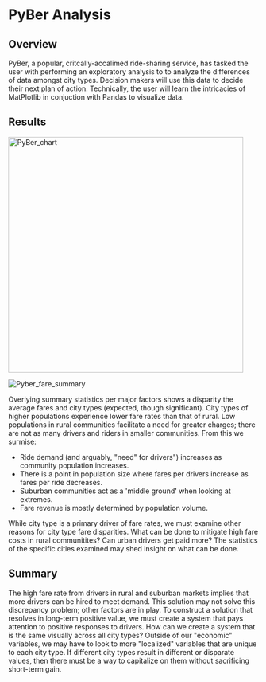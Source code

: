 # PyBer Analysis

## Overview

PyBer, a popular, critcally-accalimed ride-sharing service, has tasked the user with performing an exploratory analysis to to analyze the differences of data amongst city types. Decision makers will use this data to decide their next plan of action. Technically, the user will learn the intricacies of MatPlotlib in conjuction with Pandas to visualize data. 


## Results 

<img width="473" alt="PyBer_chart" src="https://user-images.githubusercontent.com/106895220/178657970-bd180fa5-d7ee-41b8-a0a3-29a735c4c154.png">

![Pyber_fare_summary](https://user-images.githubusercontent.com/106895220/178644312-64da4670-12d5-44d6-9d2e-fde92fe4e917.png)

Overlying summary statistics per major factors shows a disparity the average fares and city types (expected, though significant). City types of higher populations experience lower fare rates than that of rural. Low populations in rural communities facilitate a need for greater charges; there are not as many drivers and riders in smaller communities. From this we surmise:

- Ride demand (and arguably, "need" for drivers") increases as community population increases.
- There is a point in population size where fares per drivers increase as fares per ride decreases.
- Suburban communities act as a 'middle ground' when looking at extremes.
- Fare revenue is mostly determined by population volume.

While city type is a primary driver of fare rates, we must examine other reasons for city type fare disparities. What can be done to mitigate  high fare costs in rural communitites? Can urban drivers get paid more? The statistics of the specific cities examined may shed insight on what can be done. 

## Summary

The high fare rate from drivers in rural and suburban markets implies that more drivers can be hired to meet demand. This solution may not solve this discrepancy problem; other factors are in play. To construct a solution that resolves in long-term positive value, we must create a system that pays attention to positive responses to drivers. How can we create a system that is the same visually across all city types? Outside of our "economic" variables, we may have to look to more "localized" variables that are unique to each city type. If different city types result in different or disparate values, then there must be a way to capitalize on them without sacrificing short-term gain.
